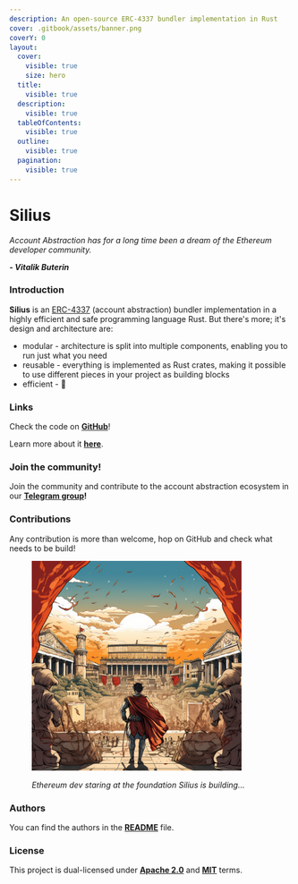 ```yaml
---
description: An open-source ERC-4337 bundler implementation in Rust
cover: .gitbook/assets/banner.png
coverY: 0
layout:
  cover:
    visible: true
    size: hero
  title:
    visible: true
  description:
    visible: true
  tableOfContents:
    visible: true
  outline:
    visible: true
  pagination:
    visible: true
---
```


# Silius

_Account Abstraction has for a long time been a dream of the Ethereum developer community._

_**- Vitalik Buterin**_

### Introduction

**Silius** is an [ERC-4337](https://eips.ethereum.org/EIPS/eip-4337) (account abstraction) bundler implementation in a highly efficient and safe programming language Rust. But there's more; it's design and architecture are:

* modular - architecture is split into multiple components, enabling you to run just what you need
* reusable - everything is implemented as Rust crates, making it possible to use different pieces in your project as building blocks
* efficient - :crab:

### Links

Check the code on [**GitHub**](https://github.com/Vid201/silius)!

Learn more about it [**here**](https://hackmd.io/@Vid201/aa-bundler-rust).

### Join the community!

Join the community and contribute to the account abstraction ecosystem in our [**Telegram group**](https://t.me/+sKeRcN4j3MM3NmNk)**!**

### Contributions

Any contribution is more than welcome, hop on GitHub and check what needs to be build!

<figure><img src=".gitbook/assets/banner.png" alt="" width="375"><figcaption><p><em>Ethereum dev staring at the foundation Silius is building...</em></p></figcaption></figure>

### Authors

You can find the authors in the [**README**](https://github.com/Vid201/silius#authors) file.

### License

This project is dual-licensed under [**Apache 2.0**](https://github.com/Vid201/silius/blob/main/LICENSE-APACHE) and [**MIT**](https://github.com/Vid201/silius/blob/main/LICENSE-MIT) terms.
